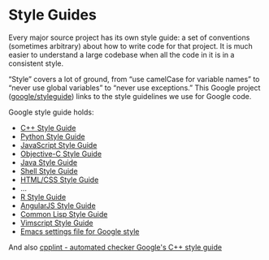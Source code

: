 Style Guides
===================

Every major source project has its own style guide: a set of conventions
(sometimes arbitrary) about how to write code for that project. It is much
easier to understand a large codebase when all the code in it is in a
consistent style.

“Style” covers a lot of ground, from “use camelCase for variable names” to
“never use global variables” to “never use exceptions.” This Google project
([google/styleguide](https://github.com/google/styleguide)) links to the
style guidelines we use for Google code.

Google style guide holds:

* [C++ Style Guide][cpp]
* [Python Style Guide][py]
* [JavaScript Style Guide][js]
* [Objective-C Style Guide][objc]
* [Java Style Guide][java]
* [Shell Style Guide][sh]
* [HTML/CSS Style Guide][htmlcss]
* ...
* [R Style Guide][r]
* [AngularJS Style Guide][angular]
* [Common Lisp Style Guide][cl]
* [Vimscript Style Guide][vim]
* [Emacs settings file for Google style][emacs]


And also 
[cpplint - automated checker Google's C++ style guide ][cpplint]


[cpp]: https://google.github.io/styleguide/cppguide.html
[objc]: objcguide.md
[java]: https://google.github.io/styleguide/javaguide.html
[py]: https://google.github.io/styleguide/pyguide.html
[r]: https://google.github.io/styleguide/Rguide.html
[sh]: https://google.github.io/styleguide/shell.xml
[htmlcss]: https://google.github.io/styleguide/htmlcssguide.html
[js]: https://google.github.io/styleguide/jsguide.html
[angular]: https://google.github.io/styleguide/angularjs-google-style.html
[cl]: https://google.github.io/styleguide/lispguide.xml
[vim]: https://google.github.io/styleguide/vimscriptguide.xml
[cpplint]: https://github.com/google/styleguide/tree/gh-pages/cpplint
[emacs]: https://raw.githubusercontent.com/google/styleguide/gh-pages/google-c-style.el
[xml]: https://google.github.io/styleguide/xmlstyle.html
[go]: https://golang.org/wiki/CodeReviewComments
[dart]: https://www.dartlang.org/guides/language/effective-dart
[ccl]: https://creativecommons.org/licenses/by/3.0/
